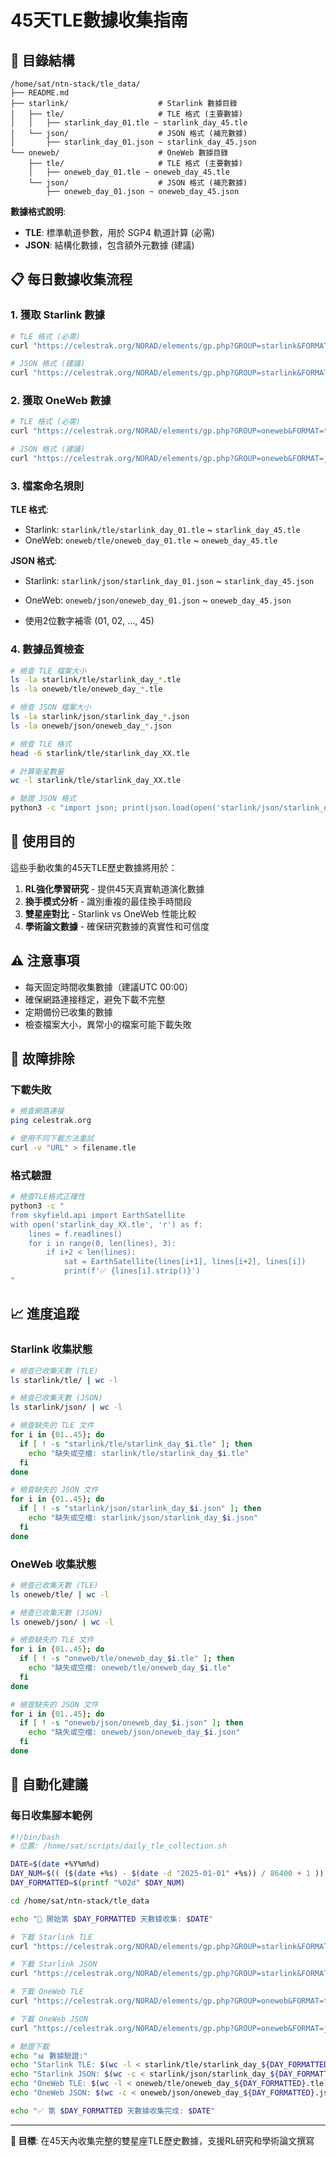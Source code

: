# 45天TLE數據收集指南

## 📂 目錄結構

```
/home/sat/ntn-stack/tle_data/
├── README.md
├── starlink/                    # Starlink 數據目錄
│   ├── tle/                     # TLE 格式 (主要數據)
│   │   ├── starlink_day_01.tle ~ starlink_day_45.tle
│   └── json/                    # JSON 格式 (補充數據)
│       ├── starlink_day_01.json ~ starlink_day_45.json
└── oneweb/                      # OneWeb 數據目錄
    ├── tle/                     # TLE 格式 (主要數據)
    │   ├── oneweb_day_01.tle ~ oneweb_day_45.tle
    └── json/                    # JSON 格式 (補充數據)
        ├── oneweb_day_01.json ~ oneweb_day_45.json
```

**數據格式說明**:
- **TLE**: 標準軌道參數，用於 SGP4 軌道計算 (必需)
- **JSON**: 結構化數據，包含額外元數據 (建議)

## 📋 每日數據收集流程

### 1. 獲取 Starlink 數據
```bash
# TLE 格式 (必需)
curl "https://celestrak.org/NORAD/elements/gp.php?GROUP=starlink&FORMAT=tle" > starlink/tle/starlink_day_XX.tle

# JSON 格式 (建議)
curl "https://celestrak.org/NORAD/elements/gp.php?GROUP=starlink&FORMAT=json" > starlink/json/starlink_day_XX.json
```

### 2. 獲取 OneWeb 數據
```bash
# TLE 格式 (必需)
curl "https://celestrak.org/NORAD/elements/gp.php?GROUP=oneweb&FORMAT=tle" > oneweb/tle/oneweb_day_XX.tle

# JSON 格式 (建議)
curl "https://celestrak.org/NORAD/elements/gp.php?GROUP=oneweb&FORMAT=json" > oneweb/json/oneweb_day_XX.json
```

### 3. 檔案命名規則
**TLE 格式**:
- Starlink: `starlink/tle/starlink_day_01.tle` ~ `starlink_day_45.tle`
- OneWeb: `oneweb/tle/oneweb_day_01.tle` ~ `oneweb_day_45.tle`

**JSON 格式**:
- Starlink: `starlink/json/starlink_day_01.json` ~ `starlink_day_45.json`
- OneWeb: `oneweb/json/oneweb_day_01.json` ~ `oneweb_day_45.json`

- 使用2位數字補零 (01, 02, ..., 45)

### 4. 數據品質檢查
```bash
# 檢查 TLE 檔案大小
ls -la starlink/tle/starlink_day_*.tle
ls -la oneweb/tle/oneweb_day_*.tle

# 檢查 JSON 檔案大小
ls -la starlink/json/starlink_day_*.json
ls -la oneweb/json/oneweb_day_*.json

# 檢查 TLE 格式
head -6 starlink/tle/starlink_day_XX.tle

# 計算衛星數量
wc -l starlink/tle/starlink_day_XX.tle

# 驗證 JSON 格式
python3 -c "import json; print(json.load(open('starlink/json/starlink_day_XX.json'))[:2])"
```

## 🎯 使用目的

這些手動收集的45天TLE歷史數據將用於：

1. **RL強化學習研究** - 提供45天真實軌道演化數據
2. **換手模式分析** - 識別重複的最佳換手時間段  
3. **雙星座對比** - Starlink vs OneWeb 性能比較
4. **學術論文數據** - 確保研究數據的真實性和可信度

## ⚠️ 注意事項

- 每天固定時間收集數據（建議UTC 00:00）
- 確保網路連接穩定，避免下載不完整
- 定期備份已收集的數據
- 檢查檔案大小，異常小的檔案可能下載失敗

## 🔧 故障排除

### 下載失敗
```bash
# 檢查網路連接
ping celestrak.org

# 使用不同下載方法重試
curl -v "URL" > filename.tle
```

### 格式驗證
```bash
# 檢查TLE格式正確性
python3 -c "
from skyfield.api import EarthSatellite
with open('starlink_day_XX.tle', 'r') as f:
    lines = f.readlines()
    for i in range(0, len(lines), 3):
        if i+2 < len(lines):
            sat = EarthSatellite(lines[i+1], lines[i+2], lines[i])
            print(f'✅ {lines[i].strip()}')
"
```

## 📈 進度追蹤

### Starlink 收集狀態
```bash
# 檢查已收集天數 (TLE)
ls starlink/tle/ | wc -l

# 檢查已收集天數 (JSON)
ls starlink/json/ | wc -l

# 檢查缺失的 TLE 文件
for i in {01..45}; do 
  if [ ! -s "starlink/tle/starlink_day_$i.tle" ]; then 
    echo "缺失或空檔: starlink/tle/starlink_day_$i.tle"
  fi
done

# 檢查缺失的 JSON 文件
for i in {01..45}; do 
  if [ ! -s "starlink/json/starlink_day_$i.json" ]; then 
    echo "缺失或空檔: starlink/json/starlink_day_$i.json"
  fi
done
```

### OneWeb 收集狀態
```bash
# 檢查已收集天數 (TLE)
ls oneweb/tle/ | wc -l

# 檢查已收集天數 (JSON)  
ls oneweb/json/ | wc -l

# 檢查缺失的 TLE 文件
for i in {01..45}; do 
  if [ ! -s "oneweb/tle/oneweb_day_$i.tle" ]; then 
    echo "缺失或空檔: oneweb/tle/oneweb_day_$i.tle"
  fi
done

# 檢查缺失的 JSON 文件
for i in {01..45}; do 
  if [ ! -s "oneweb/json/oneweb_day_$i.json" ]; then 
    echo "缺失或空檔: oneweb/json/oneweb_day_$i.json"
  fi
done
```

## 🚀 自動化建議

### 每日收集腳本範例
```bash
#!/bin/bash
# 位置: /home/sat/scripts/daily_tle_collection.sh

DATE=$(date +%Y%m%d)
DAY_NUM=$(( ($(date +%s) - $(date -d "2025-01-01" +%s)) / 86400 + 1 ))
DAY_FORMATTED=$(printf "%02d" $DAY_NUM)

cd /home/sat/ntn-stack/tle_data

echo "🚀 開始第 $DAY_FORMATTED 天數據收集: $DATE"

# 下載 Starlink TLE
curl "https://celestrak.org/NORAD/elements/gp.php?GROUP=starlink&FORMAT=tle" > "starlink/tle/starlink_day_${DAY_FORMATTED}.tle"

# 下載 Starlink JSON
curl "https://celestrak.org/NORAD/elements/gp.php?GROUP=starlink&FORMAT=json" > "starlink/json/starlink_day_${DAY_FORMATTED}.json"

# 下載 OneWeb TLE
curl "https://celestrak.org/NORAD/elements/gp.php?GROUP=oneweb&FORMAT=tle" > "oneweb/tle/oneweb_day_${DAY_FORMATTED}.tle"

# 下載 OneWeb JSON
curl "https://celestrak.org/NORAD/elements/gp.php?GROUP=oneweb&FORMAT=json" > "oneweb/json/oneweb_day_${DAY_FORMATTED}.json"

# 驗證下載
echo "📊 數據驗證:"
echo "Starlink TLE: $(wc -l < starlink/tle/starlink_day_${DAY_FORMATTED}.tle) 行"
echo "Starlink JSON: $(wc -c < starlink/json/starlink_day_${DAY_FORMATTED}.json) 字節"
echo "OneWeb TLE: $(wc -l < oneweb/tle/oneweb_day_${DAY_FORMATTED}.tle) 行"
echo "OneWeb JSON: $(wc -c < oneweb/json/oneweb_day_${DAY_FORMATTED}.json) 字節"

echo "✅ 第 $DAY_FORMATTED 天數據收集完成: $DATE"
```

---

**🎯 目標**: 在45天內收集完整的雙星座TLE歷史數據，支援RL研究和學術論文撰寫